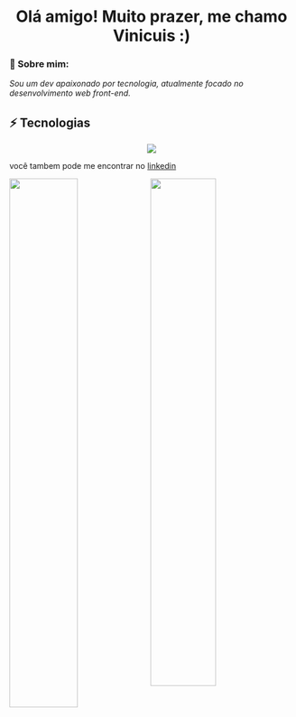 <h1 align='center'>Olá amigo! Muito prazer, me chamo Vinicuis :)</h1>

### 👋 Sobre mim:

<p>
  <em>
    Sou um dev apaixonado por tecnologia, atualmente focado no desenvolvimento web front-end.
  </em>
</p>
      
   
    
    
   ## ⚡ Tecnologias

<div align="center">
  <img src="https://skillicons.dev/icons?i=html,css,js,nodejs"></img>
</div>
      
      
 
    
    
<p>você tambem pode me encontrar no <a href="https://www.linkedin.com/in/vinicius-tsx-dev/">linkedin</a>


<img align="left" width="49%" src="https://github-readme-stats.vercel.app/api?username=Viniciuss2207&show_icons=true&theme=merko"></img>

<img width="48%" src="https://github-readme-stats.vercel.app/api/top-langs/?username=Viniciuss2207&layout=compact&theme=merko"></img>


